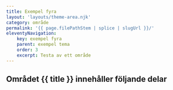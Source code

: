 ```yaml
---
title: Exempel fyra
layout: 'layouts/theme-area.njk'
category: område
permalink: '{{ page.filePathStem | splice | slugUrl }}/'
eleventyNavigation:
    key: exempel fyra
    parent: exempel tema
    order: 3
    excerpt: Testa av ett område
---
```


## Området {{ title }} innehåller följande delar
